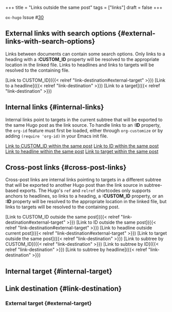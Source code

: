 +++
title = "Links outside the same post"
tags = ["links"]
draft = false
+++

`ox-hugo` Issue #[30](https://github.com/kaushalmodi/ox-hugo/issues/30)


## External links with search options {#external-links-with-search-options}

Links between documents can contain some search options. Only links
to a heading with a **:CUSTOM\_ID** property will be resolved to the
appropriate location in the linked file. Links to headlines and
links to targets will be resolved to the containing file.

[Link to CUSTOM\_ID]({{< relref "link-destination#external-target" >}})
[Link to a headline]({{< relref "link-destination" >}})
[Link to a target]({{< relref "link-destination" >}})


## Internal links {#internal-links}

Internal links point to targets in the current subtree that will be
exported to the same Hugo post as the link source. To handle links to
an **:ID** property, the `org-id` feature must first be loaded, either
through `org-customize` or by adding `(require 'org-id)` in your Emacs
init file.

[Link to CUSTOM\_ID within the same post](#internal-target)
[Link to ID within the same post](#internal-target)
[Link to headline within the same post](#internal-target)
[Link to target within the same post](#org14d7997)


## Cross-post links {#cross-post-links}

Cross-post links are internal links pointing to targets in a different
subtree that will be exported to another Hugo post than the link
source in subtree-based exports. The Hugo's `ref` and `relref`
shortcodes only supports anchors to headlines, so links to a heading,
a **:CUSTOM\_ID** property, or an **:ID** property will be resolved to the
appropriate location in the linked file, but links to targets will be
resolved to the containing post.

[Link to CUSTOM\_ID outside the same post]({{< relref "link-destination#external-target" >}})
[Link to ID outside the same post]({{< relref "link-destination#external-target" >}})
[Link to headline outside current post]({{< relref "link-destination#external-target" >}})
[Link to target outside the same post]({{< relref "link-destination" >}})
[Link to subtree by CUSTOM\_ID]({{< relref "link-destination" >}})
[Link to subtree by ID]({{< relref "link-destination" >}})
[Link to subtree by headline]({{< relref "link-destination" >}})


## Internal target {#internal-target}

<a id="org14d7997"></a>


## Link destination {#link-destination}


### External target {#external-target}

<a id="org488b019"></a>
